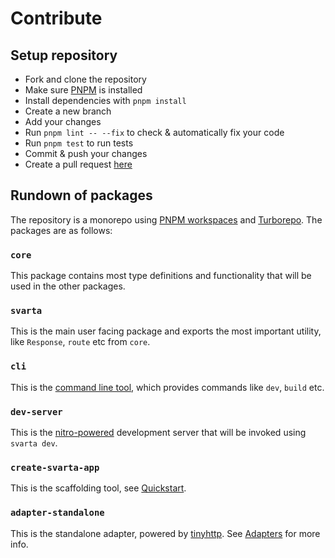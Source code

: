 # Contribute

## Setup repository

- Fork and clone the repository
- Make sure [PNPM](https://pnpm.io) is installed
- Install dependencies with `pnpm install`
- Create a new branch
- Add your changes
- Run `pnpm lint -- --fix` to check & automatically fix your code
- Run `pnpm test` to run tests
- Commit & push your changes
- Create a pull request [here](https://github.com/svartajs/svarta/pulls)

## Rundown of packages

The repository is a monorepo using [PNPM workspaces](https://pnpm.io/workspaces) and [Turborepo](https://turbo.build/repo). The packages are as follows:

### `core`

This package contains most type definitions and functionality that will be used in the other packages.

### `svarta`

This is the main user facing package and exports the most important utility, like `Response`, `route` etc from `core`.

### `cli`

This is the [command line tool](/usage/cli), which provides commands like `dev`, `build` etc.

### `dev-server`

This is the [nitro-powered](https://nitro.unjs.io/) development server that will be invoked using `svarta dev`.

### `create-svarta-app`

This is the scaffolding tool, see [Quickstart](/guide/quickstart).

### `adapter-standalone`

This is the standalone adapter, powered by [tinyhttp](https://tinyhttp.v1rtl.site/). See [Adapters](/adapters) for more info.
